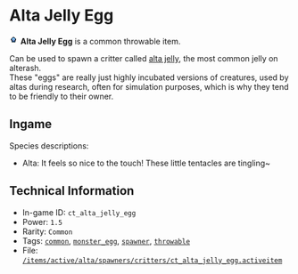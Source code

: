 # Alta Jelly Egg

<img src="https://raw.githubusercontent.com/Ceterai/Enternia/main/items/active/alta/spawners/critters/ct_alta_jelly_egg.png" alt="Alta Jelly Egg icon" loading="lazy" height="16px" width="auto" /> **Alta Jelly Egg** is a common throwable item.

Can be used to spawn a critter called [alta jelly](https://ceterai.github.io/MyEnternia/Wiki/altajelly), the most common jelly on alterash.  
These "eggs" are really just highly incubated versions of creatures, used by altas during research, often for simulation purposes, which is why they tend to be friendly to their owner.

## Ingame

Species descriptions:

- Alta: It feels so nice to the touch! These little tentacles are tingling~

## Technical Information

- In-game ID: `ct_alta_jelly_egg`
- Power: `1.5`
- Rarity: `Common`
- Tags: [`common`](https://ceterai.github.io/MyEnternia/Wiki/Tags/Common), [`monster_egg`](https://ceterai.github.io/MyEnternia/Wiki/Tags/MonsterEgg), [`spawner`](https://ceterai.github.io/MyEnternia/Wiki/Tags/Spawner), [`throwable`](https://ceterai.github.io/MyEnternia/Wiki/Tags/Throwable)
- File: [`/items/active/alta/spawners/critters/ct_alta_jelly_egg.activeitem`](https://github.com/Ceterai/Enternia/blob/main/items/active/alta/spawners/critters/ct_alta_jelly_egg.activeitem)
